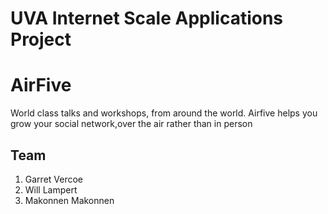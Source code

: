 # UVA Internet Scale Applications Project

# AirFive 

World class talks and workshops, from around the world. Airfive helps you grow your social network,over the air rather than in person

## Team

1. Garret Vercoe
2. Will Lampert
3. Makonnen Makonnen


